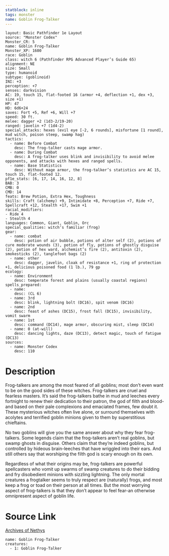 ```yaml
---
statblock: inline
tags: monster
name: Goblin Frog-Talker
---
```

```statblock
layout: Basic Pathfinder 1e Layout
source: "Monster Codex"
Monster_CR: 5
name: Goblin Frog-Talker
Monster_XP: 1600
race: Goblin
class: witch 6 (Pathfinder RPG Advanced Player’s Guide 65)
alignment: NE
size: Small
type: humanoid
subtype: (goblinoid)
INI: +3
perception: +7
senses: darkvision
AC: 19, touch 15, flat-footed 16 (armor +4, deflection +1, dex +3, size +1)
HP: 47
HD: 6d6+24
saves: Fort +5, Ref +6, Will +7
speed: 30 ft.
melee: dagger +2 (1d3-2/19-20)
ranged: javelin +7 (1d4-2)
special_attacks: hexes (evil eye [-2, 6 rounds], misfortune [1 round], mud witch, poison steep, swamp hag)
tactics:
  - name: Before Combat
    desc: The frog-talker casts mage armor.
  - name: During Combat
    desc: A frog-talker uses blink and invisibility to avoid melee opponents, and attacks with hexes and ranged spells.
  - name: Base Statistics
    desc: Without mage armor, the frog-talker’s statistics are AC 15, touch 15, flat-footed 12.
pf1e_stats: [6, 17, 14, 16, 12, 8]
BAB: 3
CMB: 0
CMD: 14
feats: Brew Potion, Extra Hex, Toughness
skills: Craft (alchemy) +9, Intimidate +8, Perception +7, Ride +7, Spellcraft +12, Stealth +17, Swim +1
racial_modifiers:
- Ride 4
- Stealth 4
languages: Common, Giant, Goblin, Orc
special_qualities: witch’s familiar (frog)
gear:
  - name: combat
    desc: potion of air bubble, potions of alter self (2), potions of cure moderate wounds (3), potion of fly, potions of ghostly disguise (2), potion of hex ward, alchemist’s fire (2), antitoxin (2), smokesticks (2), tanglefoot bags (2)
  - name: other
    desc: dagger, javelin, cloak of resistance +1, ring of protection +1, delicious poisoned food (1 lb.), 79 gp
ecology:
  - name: Environment
    desc: temperate forest and plains (usually coastal regions)
spells_prepared:
  - name:
    desc: (CL 6)
  - name: 3rd
    desc: blink, lightning bolt (DC16), spit venom (DC16)
  - name: 2nd
    desc: feast of ashes (DC15), frost fall (DC15), invisibility, vomit swarm
  - name: 1st
    desc: command (DC14), mage armor, obscuring mist, sleep (DC14)
  - name: 0 (at-will)
    desc: dancing lights, daze (DC13), detect magic, touch of fatigue (DC13)
sources:
  - name: Monster Codex
    desc: 110
```
# Description
Frog-talkers are among the most feared of all goblins; most don’t even want to be on the good sides of these witches. Frog-talkers are cruel and fearless masters. It’s said the frog-talkers bathe in mud and leeches every fortnight to renew their dedication to their patron, the god of filth and blood-and based on their pale complexions and emaciated frames, few doubt it. These mysterious witches often live alone, or surround themselves with acolytes and terrified goblin minions given to them by superstitious chieftains.

 No two goblins will give you the same answer about why they fear frog-talkers. Some legends claim that the frog-talkers aren’t real goblins, but swamp ghosts in disguise. Others claim that they’re indeed goblins, but controlled by hideous brain-leeches that have wriggled into their ears. And still others say that worshiping the filth god is scary enough on its own.

 Regardless of what their origins may be, frog-talkers are powerful spellcasters who vomit up swarms of swamp creatures to do their bidding and fry disobedient minions with sizzling lightning. The only mortal creatures a frogtalker seems to truly respect are (naturally) frogs, and most keep a frog or toad on their person at all times. But the most worrying aspect of frog-talkers is that they don’t appear to feel fear-an otherwise omnipresent aspect of goblin life.
# Source Link
[Archives of Nethys](https://aonprd.com/MonsterDisplay.aspx?ItemName=Goblin%20Frog-Talker)
```encounter-table
name: Goblin Frog-Talker
creatures:
  - 1: Goblin Frog-Talker
```
